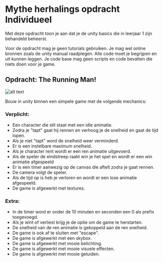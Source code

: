 # Mythe herhalings opdracht Individueel

Met deze opdracht toon je aan dat je de unity basics die in leerjaar 1 zijn behandeld beheerst.

Voor de opdracht mag je geen tutorials gebruiken. Je mag wel online bronnen zoals de unity manual raadplegen. Alle code moet je begrijpen en uit kunnen leggen. Je code base mag geen scripts en code bevatten die niets doen voor je game.

## Opdracht: The Running Man!

![alt text](gfx/runner.gif)

Bouw in unity binnen een simpele game met de volgende mechanics:

### Verplicht:

- Een character die stil staat met een idle animatie.
- Zodra je "tapt" gaat hij rennen en verhoog je de snelheid en gaat de tijd lopen.
- Als je niet "tapt" word de snelheid weer verminderd.
- Er is een instelbare maximum snelheid.
- Als je character rent wordt er een ren animatie uitgevoerd.
- Als de speler de eindstreep raakt win je het spel en wordt er een win animatie afgespeeld
- Er is een timer aanwezig op de canvas die aftelt zodra je gaat rennen.
- De camera volgt de speler.
- Als de tijd op is heb je verloren en wordt er een lose animatie afgespeeld.
- De game is afgewerkt met textures.

### Extra:

- In de timer word er onder de 10 minuten en seconden een 0 als prefix toegevoegd.
- Als je wint of verliest krijg je de optie om de game te herstarten.
- De snelheid van de ren animatie is gekoppeld aan de ren snelheid.
- De game is ook af te sluiten met "escape".
- De game is afgewerkt met een skybox.
- De game is afgewerkt met mooie belichting.
- De game is afgewerkt met mooie visuele effecten.
- De game is afgewerkt met mooie geluiden.
